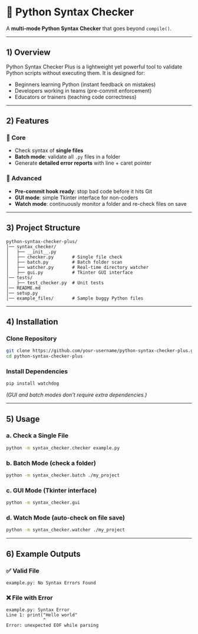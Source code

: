 # 🐍 Python Syntax Checker

A **multi-mode Python Syntax Checker** that goes beyond `compile()`.

---

## 1) Overview

Python Syntax Checker Plus is a lightweight yet powerful tool to validate Python scripts without executing them.
It is designed for:

* Beginners learning Python (instant feedback on mistakes)
* Developers working in teams (pre-commit enforcement)
* Educators or trainers (teaching code correctness)

---

## 2) Features

### 🔹 Core

* Check syntax of **single files**
* **Batch mode**: validate all `.py` files in a folder
* Generate **detailed error reports** with line + caret pointer

### 🔹 Advanced

* **Pre-commit hook ready**: stop bad code before it hits Git
* **GUI mode**: simple Tkinter interface for non-coders
* **Watch mode**: continuously monitor a folder and re-check files on save

---

## 3) Project Structure

```
python-syntax-checker-plus/
│── syntax_checker/
│   ├── __init__.py
│   ├── checker.py       # Single file check
│   ├── batch.py         # Batch folder scan
│   ├── watcher.py       # Real-time directory watcher
│   ├── gui.py           # Tkinter GUI interface
│── tests/
│   ├── test_checker.py  # Unit tests
│── README.md
│── setup.py
│── example_files/       # Sample buggy Python files
```

---

## 4) Installation

### Clone Repository

```bash
git clone https://github.com/your-username/python-syntax-checker-plus.git
cd python-syntax-checker-plus
```

### Install Dependencies

```bash
pip install watchdog
```

*(GUI and batch modes don’t require extra dependencies.)*

---

## 5) Usage

### a. Check a Single File

```bash
python -m syntax_checker.checker example.py
```

### b. Batch Mode (check a folder)

```bash
python -m syntax_checker.batch ./my_project
```

### c. GUI Mode (Tkinter interface)

```bash
python -m syntax_checker.gui
```

### d. Watch Mode (auto-check on file save)

```bash
python -m syntax_checker.watcher ./my_project
```

---

## 6) Example Outputs

### ✅ Valid File

```
example.py: No Syntax Errors Found
```

### ❌ File with Error

```
example.py: Syntax Error
Line 1: print("Hello world"
              ^
Error: unexpected EOF while parsing
```
